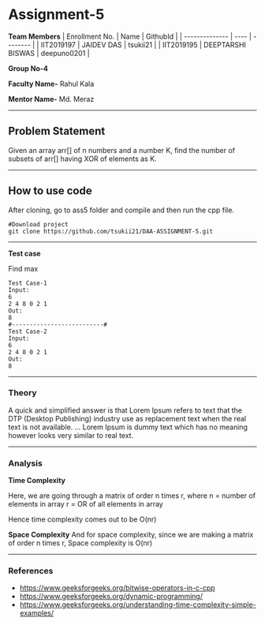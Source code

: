 # Assignment-5

**Team Members**
|   Enrollment No.  |   Name   | GithubId |
|   --------------  |   ----   | -------- |
|    IIT2019197  |   JAIDEV DAS | tsukii21 |
|    IIT2019195  |   DEEPTARSHI BISWAS | deepuno0201  | 

**Group No-4**

**Faculty Name-** Rahul Kala

**Mentor Name-** Md. Meraz

---
## Problem Statement
Given an array arr[] of n numbers and a number K, find the number of subsets of arr[] having XOR of elements as K.

---
## How to use code
After cloning, go to ass5 folder and compile and then run the cpp file.
```
#Download project
git clone https://github.com/tsukii21/DAA-ASSIGNMENT-5.git
```
---

**Test case**

Find max
```
Test Case-1
Input:
6
2 4 8 0 2 1
Out:
8
#--------------------------#
Test Case-2
Input:
6
2 4 8 0 2 1
Out:
8
```

---

### Theory
A quick and simplified answer is that Lorem Ipsum refers to text that the DTP (Desktop Publishing) industry use as replacement text when the real text is not available. ... Lorem Ipsum is dummy text which has no meaning however looks very similar to real text.

---

### Analysis

**Time Complexity**

Here, we are going through a matrix of order n times r, where
	n = number of elements in array
r = OR of all elements in array 

Hence time complexity comes out to be O(nr)

**Space Complexity**
And for space complexity, since we are making a matrix of order n times r,
Space complexity is O(nr)


---

### References

- https://www.geeksforgeeks.org/bitwise-operators-in-c-cpp
- https://www.geeksforgeeks.org/dynamic-programming/
- https://www.geeksforgeeks.org/understanding-time-complexity-simple-examples/
